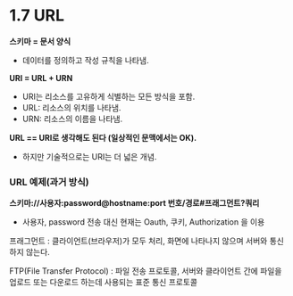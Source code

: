 # 1.7 URL
**스키마 = 문서 양식**
- 데이터를 정의하고 작성 규칙을 나타냄.

**URI = URL + URN** 
- URI는 리소스를 고유하게 식별하는 모든 방식을 포함. 
- URL: 리소스의 위치를 나타냄. 
- URN: 리소스의 이름을 나타냄.

**URL == URI로 생각해도 된다 (일상적인 문맥에서는 OK).** 
- 하지만 기술적으로는 URI는 더 넓은 개념. 

### URL 예제(과거 방식)
**스키마://사용자:password@hostname:port 번호/경로#프래그먼트?쿼리**
- 사용자, password 전송 대신 현재는 Oauth, 쿠키, Authorization 을 이용

프래그먼트 
: 클라이언트(브라우저)가 모두 처리, 화면에 나타나지 않으며 서버와 통신하지 않는다.

FTP(File Transfer Protocol) 
: 파일 전송 프로토콜, 서버와 클라이언트 간에 파일을 업로드 또는 다운로드 하는데 사용되는 표준 통신 프로토콜
